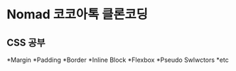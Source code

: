 # Nomad 코코아톡 클론코딩

## CSS 공부

*Margin
*Padding
*Border
*Inline Block
*Flexbox
*Pseudo Swlwctors
*etc
